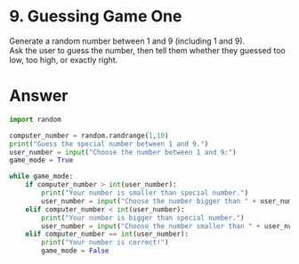 # 9. Guessing Game One

Generate a random number between 1 and 9 (including 1 and 9).   
Ask the user to guess the number, then tell them whether they guessed too low, too high, or exactly right.   

# Answer

```python
import random

computer_number = random.randrange(1,10)
print("Guess the special number between 1 and 9.")
user_number = input("Choose the number between 1 and 9:")
game_mode = True

while game_mode:
    if computer_number > int(user_number):
        print("Your number is smaller than special number.")
        user_number = input("Choose the number bigger than " + user_number + ".")
    elif computer_number < int(user_number):
        print("Your number is bigger than special number.")
        user_number = input("Choose the number smaller than " + user_number + ".")
    elif computer_number == int(user_number):
        print("Your number is correct!")
        game_mode = False
```
